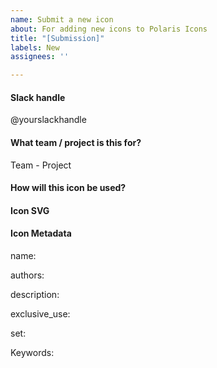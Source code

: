 ```yaml
---
name: Submit a new icon
about: For adding new icons to Polaris Icons
title: "[Submission]"
labels: New
assignees: ''

---
```


<!--
  Please follow this template to submit a new icon. First check
  Abstract or http://polaris-icons.shopifycloud.com.

  Any questions? https://vault.shopify.com/Polaris-icon-creation-guidelines
  or #polaris-icons on Slack
-->

#### Slack handle
@yourslackhandle

#### What team / project is this for?
Team - Project

#### How will this icon be used?
<!-- 
  Please include any relevant images, the reason you are 
  creating this icon, and any additional context.
-->

#### Icon SVG
<!-- 
  Where can we find the icon (SVG)? Hint: Upload it to GDrive
-->

#### Icon Metadata
<!-- 
  If you're adding a new icon, the following metadata needs
  to be completed before we can accept this contribution.

  You can find example metadata files in any `.yml` file
  here: https://github.com/Shopify/polaris-icons/tree/master/packages/polaris-icons-raw/icons/polaris
-->

name: 
<!-- 
  Eg. Arrow down. 
-->

authors: 
<!--
  One or more contributors with slack handle
  (Eg. Casey Smith @caseysmith).
-->

description: 
<!-- 
  Please use this guide to create descriptions: 
  https://bit.ly/2GdMpmg).
-->

exclusive_use: 
<!-- 
  Only fill this if the icon should only be used in a specific
  areas of the admin (Eg. Orders).
-->

set: 
<!-- 
  Choose major, minor or spot.
-->

Keywords: 
<!-- 
  Multiple words that could be associated with this icon when
  searching (Eg, arrow, down, etc).
-->
